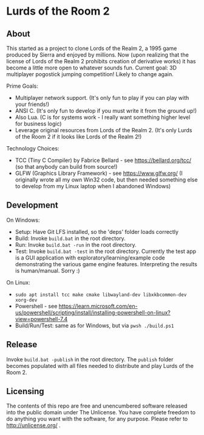 Lurds of the Room 2
=================

About
---
This started as a project to clone Lords of the Realm 2, a 1995 game produced by Sierra and enjoyed by millions.
Now (upon realizing that the license of Lords of the Realm 2 prohibits creation of derivative works) it has become
a little more open to whatever sounds fun. Current goal: 3D multiplayer pogostick jumping competition! Likely to change again.

Prime Goals:
* Multiplayer network support. (It's only fun to play if you can play with your friends!)
* ANSI C. (It's only fun to develop if you must write it from the ground up!)
* Also Lua. (C is for systems work - I really want something higher level for business logic)
* Leverage original resources from Lords of the Realm 2. (It's only Lurds of the Room 2 if it looks like Lords of the Realm 2!)

Technology Choices:
* TCC (Tiny C Compiler) by Fabrice Bellard - see https://bellard.org/tcc/ (so that anybody can build from source!)
* GLFW (Graphics Library Framework) - see https://www.glfw.org/ (I originally wrote all my own Win32 code, but then needed something else to develop from my Linux laptop when I abandoned Windows)

Development
---
On Windows:
* Setup: Have Git LFS installed, so the 'deps' folder loads correctly
* Build: Invoke `build.bat` in the root directory.
* Run: Invoke `build.bat -run` in the root directory.
* Test: Invoke `build.bat -test` in the root directory. Currently the test app is a GUI application with exploratory/learning/example code demonstrating the various game engine features. Interpreting the results is human/manual. Sorry :)

On Linux:
* `sudo apt install tcc make cmake libwayland-dev libxkbcommon-dev xorg-dev`
* Powershell - see https://learn.microsoft.com/en-us/powershell/scripting/install/installing-powershell-on-linux?view=powershell-7.4
* Build/Run/Test: same as for Windows, but via `pwsh ./build.ps1`

Release
---
Invoke `build.bat -publish` in the root directory. The `publish` folder becomes populated with all files needed to distribute and play Lurds of the Room 2.

Licensing
---
The contents of this repo are free and unencumbered software released into the public domain under The Unlicense. You have complete freedom to do anything you want with the software, for any purpose. Please refer to <http://unlicense.org/> .
